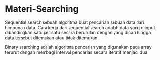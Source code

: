 # Materi-Searching
Sequential search sebuah algoritma buat pencarian sebuah data dari himpunan data. Cara kerja dari sequential search adalah data yang diinput 
dibandingkan satu per satu secara berurutan dengan yang dicari hingga data tersebut ditemukan atau tidak ditemukan.

Binary searching adalah algoritma pencarian yang digunakan pada array terurut dengan membagi interval pencarian secara iteratif menjadi dua.
